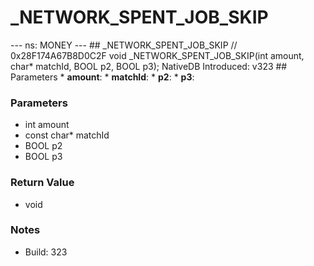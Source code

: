 # _NETWORK_SPENT_JOB_SKIP

--- ns: MONEY --- ## _NETWORK_SPENT_JOB_SKIP  // 0x28F174A67B8D0C2F void _NETWORK_SPENT_JOB_SKIP(int amount, char* matchId, BOOL p2, BOOL p3);  NativeDB Introduced: v323  ## Parameters * **amount**: * **matchId**: * **p2**: * **p3**:

### Parameters
* int amount
* const char* matchId
* BOOL p2
* BOOL p3

### Return Value
* void

### Notes
* Build: 323

